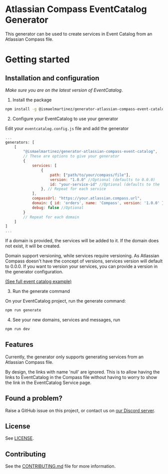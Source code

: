 # Atlassian Compass EventCatalog Generator

This generator can be used to create services in Event Catalog from an Atlassian Compass file.

# Getting started

## Installation and configuration

_Make sure you are on the latest version of EventCatalog_.

1. Install the package

```sh
npm install -g @ismaelmartinez/generator-atlassian-compass-event-catalog
```

2. Configure your EventCatalog to use your generator

Edit your `eventcatalog.config.js` file and add the generator

```js
...
generators: [
    [
        "@ismaelmartinez/generator-atlassian-compass-event-catalog",
        // These are options to give your generator
        {
            services: [
                { 
                    path: ["path/to/your/compass/file"], 
                    version: "1.0.0" //Optional (defaults to 0.0.0)
                    id: "your-service-id" //Optional (defaults to the `name` in the compass file)
                }, // Repeat for each service
            ],
            compassUrl: "https://your.atlassian.compass.url",
            domain: { id: 'orders', name: 'Compass', version: '1.0.0' }, //Optional
            debug: false //Optional
        }
        // Repeat for each domain
    ]
]
...
```

If a domain is provided, the services will be added to it. If the domain does not exist, it will be created.

Domain support versioning, while services require versioning. As Atlassian Compass doesn't have the concept of versions, services version will default to 0.0.0. If you want to version your services, you can provide a version in the generator configuration.

[(See full event catalog example)](examples/eventcatalog.config.js)

3. Run the generate command

On your EventCatalog project, run the generate command:

```sh
npm run generate
```

4. See your new domains, services and messages, run

```sh
npm run dev
```

## Features

Currently, the generator only supports generating services from an Atlassian Compass file.

By design, the links with name 'null' are ignored. This is to allow having the links to EventCatalog in the Compass file without having to worry to show the link in the EventCatalog Service page. 

## Found a problem?

Raise a GitHub issue on this project, or contact us on [our Discord server](https://discord.gg/3rjaZMmrAm).

## License

See [LICENSE](LICENSE).

## Contributing

See the [CONTRIBUTING.md](CONTRIBUTING.md) file for more information.